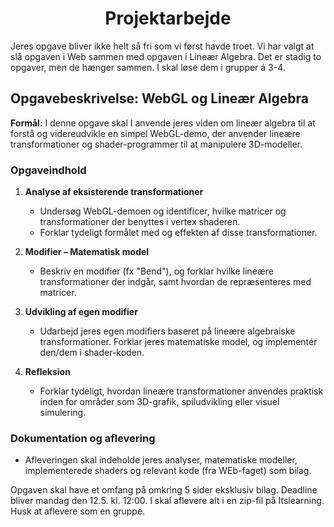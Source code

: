 <h1 align="center">Projektarbejde</h1>

Jeres opgave bliver ikke helt så fri som vi først havde troet. Vi har valgt at slå opgaven i Web sammen med opgaven i Lineær Algebra. Det er stadig to opgaver, men de hænger sammen. I skal løse dem i grupper á 3-4.

## Opgavebeskrivelse: WebGL og Lineær Algebra

**Formål:** I denne opgave skal I anvende jeres viden om lineær algebra til at forstå og videreudvikle en simpel WebGL-demo, der anvender lineære transformationer og shader-programmer til at manipulere 3D-modeller.

### Opgaveindhold

1. **Analyse af eksisterende transformationer**
    - Undersøg WebGL-demoen og identificer, hvilke matricer og transformationer der benyttes i vertex shaderen.
    - Forklar tydeligt formålet med og effekten af disse transformationer.

2. **Modifier – Matematisk model**
    - Beskriv en modifier (fx "Bend"), og forklar hvilke lineære transformationer der indgår, samt hvordan de repræsenteres med matricer.

3. **Udvikling af egen modifier**
    - Udarbejd jeres egen modifiers baseret på lineære algebraiske transformationer. Forklar jeres matematiske model, og implementér den/dem i shader-koden.

4. **Refleksion**
    - Forklar tydeligt, hvordan lineære transformationer anvendes praktisk inden for områder som 3D-grafik, spiludvikling eller visuel simulering.

### Dokumentation og aflevering
 - Afleveringen skal indeholde jeres analyser, matematiske modeller, implementerede shaders og relevant kode (fra WEb-faget) som bilag.

Opgaven skal have et omfang på omkring 5 sider eksklusiv bilag. Deadline bliver mandag den 12.5. kl. 12:00. I skal aflevere alt i en zip-fil på Itslearning. Husk at aflevere som en gruppe.
